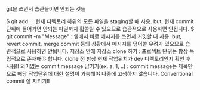 git을 쓰면서 습관들이면 안되는 것들

$ git add . : 현재 디렉토리 하위의 모든 파일을 staging할 때 사용. but, 현재 commit단위에 들어가면 안되는 파일까지 휩쓸릴 수 있으므로 습관적으로 사용하면 안됩니다.
$ git commit -m "Message" : 쉘에서 바로 메시지를 쓰면서 커밋할 때 사용. but, revert commit, merge commit 등의 상황에서 메시지를 덮어쓸 우려가 있으므로 습관적으로 사용하면 안됩니다.
저장소 안에 저장소 clone 하기 : 프로젝트 단위는 항상 독립적으로 존재해야 합니다. clone 전 항상 현재 작업위치가 dev 디렉토리인지 확인 후 사용!!
의미없는 commit message 남기기(ex. a, 1, ..) : commit message는 제목만으로 해당 작업단위에 대한 설명이 가능해야 나중에 고생하지 않습니다. Conventional commit 잘 지키기!!
